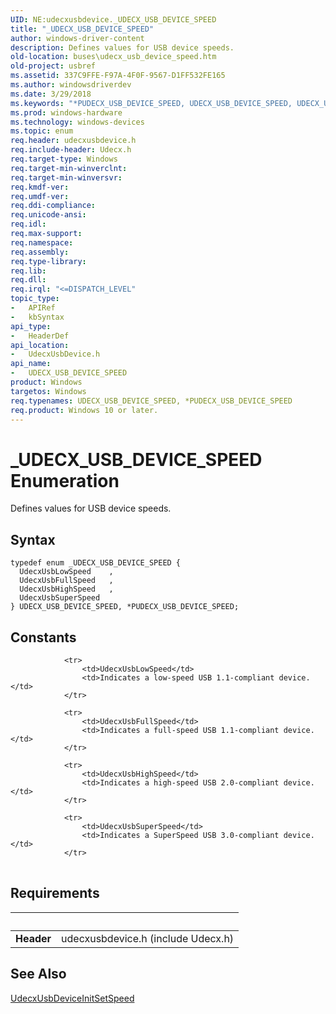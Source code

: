 ```yaml
---
UID: NE:udecxusbdevice._UDECX_USB_DEVICE_SPEED
title: "_UDECX_USB_DEVICE_SPEED"
author: windows-driver-content
description: Defines values for USB device speeds.
old-location: buses\udecx_usb_device_speed.htm
old-project: usbref
ms.assetid: 337C9FFE-F97A-4F0F-9567-D1FF532FE165
ms.author: windowsdriverdev
ms.date: 3/29/2018
ms.keywords: "*PUDECX_USB_DEVICE_SPEED, UDECX_USB_DEVICE_SPEED, UDECX_USB_DEVICE_SPEED enumeration [Buses], UdecxUsbFullSpeed, UdecxUsbHighSpeed, UdecxUsbLowSpeed, UdecxUsbSuperSpeed, _UDECX_USB_DEVICE_SPEED, buses.udecx_usb_device_speed, udecxusbdevice/UDECX_USB_DEVICE_SPEED, udecxusbdevice/UdecxUsbFullSpeed, udecxusbdevice/UdecxUsbHighSpeed, udecxusbdevice/UdecxUsbLowSpeed, udecxusbdevice/UdecxUsbSuperSpeed"
ms.prod: windows-hardware
ms.technology: windows-devices
ms.topic: enum
req.header: udecxusbdevice.h
req.include-header: Udecx.h
req.target-type: Windows
req.target-min-winverclnt: 
req.target-min-winversvr: 
req.kmdf-ver: 
req.umdf-ver: 
req.ddi-compliance: 
req.unicode-ansi: 
req.idl: 
req.max-support: 
req.namespace: 
req.assembly: 
req.type-library: 
req.lib: 
req.dll: 
req.irql: "<=DISPATCH_LEVEL"
topic_type:
-	APIRef
-	kbSyntax
api_type:
-	HeaderDef
api_location:
-	UdecxUsbDevice.h
api_name:
-	UDECX_USB_DEVICE_SPEED
product: Windows
targetos: Windows
req.typenames: UDECX_USB_DEVICE_SPEED, *PUDECX_USB_DEVICE_SPEED
req.product: Windows 10 or later.
---
```


# _UDECX_USB_DEVICE_SPEED Enumeration
Defines values for USB device speeds.

## Syntax
```
typedef enum _UDECX_USB_DEVICE_SPEED {
  UdecxUsbLowSpeed    ,
  UdecxUsbFullSpeed   ,
  UdecxUsbHighSpeed   ,
  UdecxUsbSuperSpeed
} UDECX_USB_DEVICE_SPEED, *PUDECX_USB_DEVICE_SPEED;
```

## Constants

<table>
            
                <tr>
                    <td>UdecxUsbLowSpeed</td>
                    <td>Indicates a low-speed USB 1.1-compliant device.</td>
                </tr>
            
                <tr>
                    <td>UdecxUsbFullSpeed</td>
                    <td>Indicates a full-speed USB 1.1-compliant device.</td>
                </tr>
            
                <tr>
                    <td>UdecxUsbHighSpeed</td>
                    <td>Indicates a high-speed USB 2.0-compliant device.</td>
                </tr>
            
                <tr>
                    <td>UdecxUsbSuperSpeed</td>
                    <td>Indicates a SuperSpeed USB 3.0-compliant device.</td>
                </tr>
</table>


## Requirements
| &nbsp; | &nbsp; |
| ---- |:---- |
| **Header** | udecxusbdevice.h (include Udecx.h) |

## See Also

<a href="https://msdn.microsoft.com/library/windows/hardware/mt627971">UdecxUsbDeviceInitSetSpeed</a>
